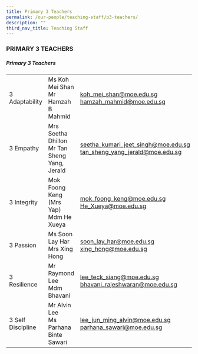 ```yaml
---
title: Primary 3 Teachers
permalink: /our-people/teaching-staff/p3-teachers/
description: ""
third_nav_title: Teaching Staff
---
```

### PRIMARY 3 TEACHERS

##### Primary 3 Teachers

|  	|  	|  	|
|---	|---	|---	|
| 3 Adaptability 	| Ms Koh Mei Shan<br>Mr Hamzah B Mahmid 	| [koh\_mei\_shan@moe.edu.sg](mailto:koh_mei_shan@moe.gov.sg) <br>[hamzah_mahmid@moe.edu.sg](mailto:hamzah_mahmid@moe.edu.sg) <br> 	|
| 3 Empathy 	| Mrs Seetha Dhillon<br>Mr Tan Sheng Yang, Jerald 	| [seetha\_kumari\_jeet\_singh@moe.edu.sg](mailto:seetha_kumari_jeet_singh@moe.edu.sg)  <br>[tan\_sheng\_yang\_jerald@moe.edu.sg](mailto:tan_sheng_yang_jerald@moe.edu.sg) 	|
| 3 Integrity 	| Mok Foong Keng (Mrs Yap)<br>Mdm He Xueya 	| [mok\_foong\_keng@moe.edu.sg](mailto:mok_foong_keng@moe.gov.sg)<br>[He_Xueya@moe.edu.sg](mailto:He_Xueya@schools.gov.sg)	|
| 3 Passion 	| Ms Soon Lay Har<br>Mrs Xing Hong 	| [soon\_lay\_har@moe.edu.sg](mailto:soon_lay_har@moe.edu.sg)  <br>[xing\_hong@moe.edu.sg](mailto:xing_hong@moe.edu.sg) 	|
| 3 Resilience 	| Mr Raymond Lee<br>Mdm Bhavani  	| [lee\_teck\_siang@moe.edu.sg](mailto:lee_teck_siang@moe.edu.sg) <br>[bhavani\_rajeshwaran@moe.edu.sg](mailto:bhavani_rajeswaran@moe.edu.sg) 	|
| 3 Self Discipline 	| Mr Alvin Lee<br>Ms Parhana Binte Sawari 	| [lee\_jun\_ming\_alvin@moe.edu.sg](mailto:lee_jun_ming_alvin@moe.edu.sg) <br>[parhana\_sawari@moe.edu.sg](mailto:parhana_sawari@moe.edu.sg) 	|